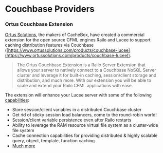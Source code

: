 # Couchbase Providers

### Ortus Couchbase Extension

[Ortus Solutions](http://www.ortussolutions.com/products/couchbase-railo), the makers of CacheBox, have created a commercial extension for the open source CFML engines Railo and Lucee to support caching distribution features via Couchbase ([https://www.ortussolutions.com/products/couchbase-lucee](https://www.ortussolutions.com/products/couchbase-lucee)).

> The Ortus Couchbase Extension is a Railo Server Extension that allows your server to natively connect to a Couchbase NoSQL Server cluster and leverage it for built-in caching, session/client storage and distribution, and much more. With our extension you will be able to scale and extend your Railo CFML applications with ease.

The extension will enhance your Lucee server with some of the following [capabilities](https://www.ortussolutions.com/products/couchbase-lucee):

* Store session/client variables in a distributed Couchbase cluster
* Get rid of sticky session load balancers, come to the round-robin world!
* Session/client variable persistence even after Railo restarts
* Ability to leverage the RAM resource virtual file system as a cluster-wide file system
* Cache connection capabilities for providing distributed & highly scalable query, object, template, function caching
* [Much more](https://www.ortussolutions.com/products/couchbase-lucee)
